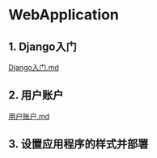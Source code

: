 # WebApplication

## 1. Django入门

[Django入门.md](https://github.com/niu0217/WebApplication/blob/main/Django入门.md)

## 2. 用户账户

[用户账户.md](https://github.com/niu0217/WebApplication/blob/main/用户账户.md)

## 3. 设置应用程序的样式并部署

